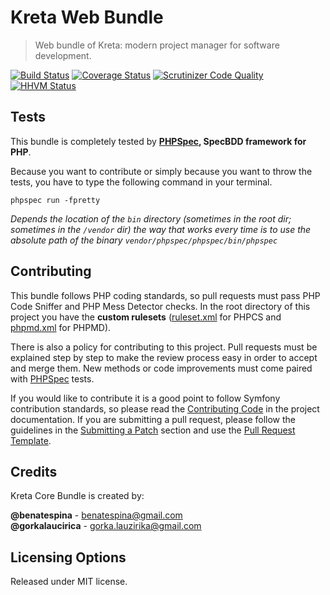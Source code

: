 # Kreta Web Bundle
> Web bundle of Kreta: modern project manager for software development.

[![Build Status](https://travis-ci.org/kreta-io/WebBundle.svg?branch=master)](https://travis-ci.org/kreta-io/WebBundle)
[![Coverage Status](https://img.shields.io/coveralls/kreta-io/WebBundle.svg)](https://coveralls.io/r/kreta-io/WebBundle)
[![Scrutinizer Code Quality](https://scrutinizer-ci.com/g/kreta-io/WebBundle/badges/quality-score.png?b=master)](https://scrutinizer-ci.com/g/kreta-io/WebBundle/?branch=master)
[![HHVM Status](http://hhvm.h4cc.de/badge/kreta-io/WebBundle.svg)](http://hhvm.h4cc.de/package/kreta-io/WebBundle)

Tests
-----

This bundle is completely tested by **[PHPSpec][1], SpecBDD framework for PHP**.

Because you want to contribute or simply because you want to throw the tests, you have to type the following command
in your terminal.

    phpspec run -fpretty

*Depends the location of the `bin` directory (sometimes in the root dir; sometimes in the `/vendor` dir) the way that
works every time is to use the absolute path of the binary `vendor/phpspec/phpspec/bin/phpspec`*


Contributing
------------

This bundle follows PHP coding standards, so pull requests must pass PHP Code Sniffer and PHP Mess Detector
checks. In the root directory of this project you have the **custom rulesets** ([ruleset.xml]() for PHPCS and
[phpmd.xml]() for PHPMD).

There is also a policy for contributing to this project. Pull requests must
be explained step by step to make the review process easy in order to
accept and merge them. New methods or code improvements must come paired with [PHPSpec][1] tests.

If you would like to contribute it is a good point to follow Symfony contribution standards,
so please read the [Contributing Code][2] in the project
documentation. If you are submitting a pull request, please follow the guidelines
in the [Submitting a Patch][3] section and use the [Pull Request Template][4].

[1]: http://www.phpspec.net/
[2]: http://symfony.com/doc/current/contributing/code/index.html
[3]: http://symfony.com/doc/current/contributing/code/patches.html#check-list
[4]: http://symfony.com/doc/current/contributing/code/patches.html#make-a-pull-request

Credits
-------
Kreta Core Bundle is created by:
>
**@benatespina** - [benatespina@gmail.com](mailto:benatespina@gmail.com)<br/>
**@gorkalaucirica** - [gorka.lauzirika@gmail.com](mailto:gorka.lauzirika@gmail.com)

Licensing Options
-----------------
Released under MIT license.
